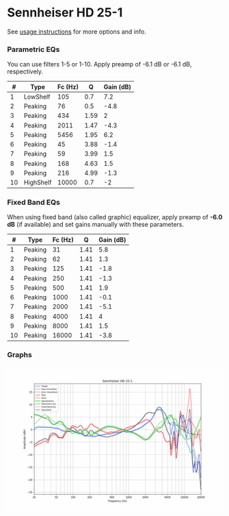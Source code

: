# Sennheiser HD 25-1
See [usage instructions](https://github.com/jaakkopasanen/AutoEq#usage) for more options and info.

### Parametric EQs
You can use filters 1-5 or 1-10. Apply preamp of -6.1 dB or -6.1 dB, respectively.

|   # | Type      |   Fc (Hz) |    Q |   Gain (dB) |
|-----|-----------|-----------|------|-------------|
|   1 | LowShelf  |       105 | 0.7  |         7.2 |
|   2 | Peaking   |        76 | 0.5  |        -4.8 |
|   3 | Peaking   |       434 | 1.59 |         2   |
|   4 | Peaking   |      2011 | 1.47 |        -4.3 |
|   5 | Peaking   |      5456 | 1.95 |         6.2 |
|   6 | Peaking   |        45 | 3.88 |        -1.4 |
|   7 | Peaking   |        59 | 3.99 |         1.5 |
|   8 | Peaking   |       168 | 4.63 |         1.5 |
|   9 | Peaking   |       216 | 4.99 |        -1.3 |
|  10 | HighShelf |     10000 | 0.7  |        -2   |

### Fixed Band EQs
When using fixed band (also called graphic) equalizer, apply preamp of **-6.0 dB** (if available) and set gains manually with these parameters.

|   # | Type    |   Fc (Hz) |    Q |   Gain (dB) |
|-----|---------|-----------|------|-------------|
|   1 | Peaking |        31 | 1.41 |         5.8 |
|   2 | Peaking |        62 | 1.41 |         1.3 |
|   3 | Peaking |       125 | 1.41 |        -1.8 |
|   4 | Peaking |       250 | 1.41 |        -1.3 |
|   5 | Peaking |       500 | 1.41 |         1.9 |
|   6 | Peaking |      1000 | 1.41 |        -0.1 |
|   7 | Peaking |      2000 | 1.41 |        -5.1 |
|   8 | Peaking |      4000 | 1.41 |         4   |
|   9 | Peaking |      8000 | 1.41 |         1.5 |
|  10 | Peaking |     16000 | 1.41 |        -3.8 |

### Graphs
![](./Sennheiser%20HD%2025-1.png)

